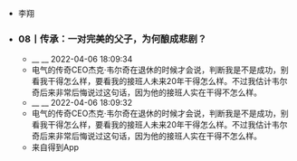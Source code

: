 - 李翔
- ### 08丨传承：一对完美的父子，为何酿成悲剧？
    - __ __ 2022-04-06 18:09:34
    - 电气的传奇CEO杰克·韦尔奇在退休的时候才会说，判断我是不是成功，别看我干得怎么样，要看我的接班人未来20年干得怎么样。不过我估计韦尔奇后来非常后悔说过这句话，因为他的接班人实在干得不怎么样。
    - __ __ 2022-04-06 18:09:32
    - 电气的传奇CEO杰克·韦尔奇在退休的时候才会说，判断我是不是成功，别看我干得怎么样，要看我的接班人未来20年干得怎么样。不过我估计韦尔奇后来非常后悔说过这句话，因为他的接班人实在干得不怎么样。
    - 来自得到App
